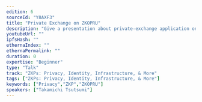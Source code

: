 ```yaml
---
edition: 6
sourceId: "Y8AXF3"
title: "Private Exchange on ZKOPRU"
description: "Give a presentation about private-exchange application on zkopru which consists of three different zero knowledge protocols including socialist millionaire problem, blind find, and zkopru. In the presentation, I will show how the private exchange works."
youtubeUrl: ""
ipfsHash: ""
ethernaIndex: ""
ethernaPermalink: ""
duration: 0
expertise: "Beginner"
type: "Talk"
track: "ZKPs: Privacy, Identity, Infrastructure, & More"
tags: ["ZKPs: Privacy, Identity, Infrastructure, & More"]
keywords: ["Privacy","ZKP","ZKOPRU"]
speakers: ["Takamichi Tsutsumi"]
---
```

